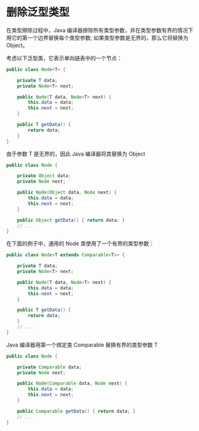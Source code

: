 # 删除泛型类型

在类型擦除过程中，Java 编译器擦除所有类型参数，并在类型参数有界的情况下用它的第一个边界替换每个类型参数;
如果类型参数是无界的，那么它将替换为 Object。

考虑以下泛型类，它表示单向链表中的一个节点：

```java
public class Node<T> {

    private T data;
    private Node<T> next;

    public Node(T data, Node<T> next) {
        this.data = data;
        this.next = next;
    }

    public T getData() {
        return data;
    }
}
```

由于参数 T 是无界的，因此 Java 编译器将其替换为 Object

```java
public class Node {

    private Object data;
    private Node next;

    public Node(Object data, Node next) {
        this.data = data;
        this.next = next;
    }

    public Object getData() { return data; }
    // ...
}
```

在下面的例子中，通用的 Node 类使用了一个有界的类型参数：

```java
public class Node<T extends Comparable<T>> {

    private T data;
    private Node<T> next;

    public Node(T data, Node<T> next) {
        this.data = data;
        this.next = next;
    }

    public T getData() {
        return data;
    }
    // ...
}
```

Java 编译器用第一个绑定类 Comparable 替换有界的类型参数 T

```java
public class Node {

    private Comparable data;
    private Node next;

    public Node(Comparable data, Node next) {
        this.data = data;
        this.next = next;
    }

    public Comparable getData() { return data; }
    // ...
}
```
